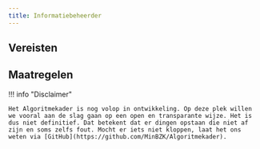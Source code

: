 ```yaml
---
title: Informatiebeheerder
---
```


## Vereisten

<!-- list_vereisten rollen/informatiebeheerder no-rol -->

## Maatregelen

<!-- list_maatregelen rollen/informatiebeheerder no-rol -->

!!! info "Disclaimer"

    Het Algoritmekader is nog volop in ontwikkeling. Op deze plek willen we vooral aan de slag gaan op een open en transparante wijze. Het is dus niet definitief. Dat betekent dat er dingen opstaan die niet af zijn en soms zelfs fout. Mocht er iets niet kloppen, laat het ons weten via [GitHub](https://github.com/MinBZK/Algoritmekader).